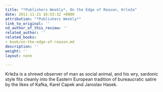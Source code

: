 ```yaml
---
title: "*Publishers Weekly*, On the Edge of Reason, Krleža"
date: 2011-11-21 16:53:32 +0000
attribution: "*Publishers Weekly*"
link_to_original: ''
nd_author_of_this_review: ''
related_author: ''
related_books:
- book/on-the-edge-of-reason.md
description: ''
weight: ''
layout: none

---
```

Krleža is a shrewd observer of man as social animal, and his wry, sardonic style fits cleanly into the Eastern European tradition of bureaucratic satire by the likes of Kafka, Karel Capek and Jaroslav Hasek.

